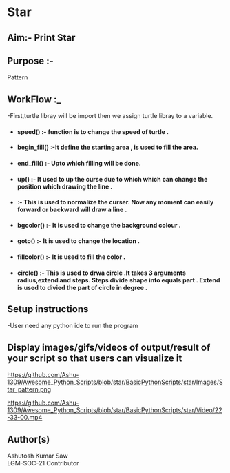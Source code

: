 # Star
## Aim:- Print Star

## Purpose :-
   Pattern

## WorkFlow :_
-First,turtle libray will be import then we assign turtle libray to a variable.
- #### speed() :- function is to change the speed of turtle .
- #### begin_fill() :-It define the starting area , is used to fill the area.
- #### end_fill() :- Upto which filling will be done.
- #### up() :- It used to up the curse due to which which can change the position which drawing the line .
- #### :- This is used to normalize the curser. Now any moment can easily forward or backward will draw a line .
- #### bgcolor() :- It is used to change the background colour .
- #### goto() :- It is used to change the location .
- #### fillcolor() :- It is used to fill the color .
- #### circle() :- This is used to drwa circle .It takes 3 arguments radius,extend and steps. Steps divide shape into equals part . Extend is used to divied the part of circle in degree .


## Setup instructions
 -User need any python ide to run the program

## Display images/gifs/videos of output/result of your script so that users can visualize it

https://github.com/Ashu-1309/Awesome_Python_Scripts/blob/star/BasicPythonScripts/star/Images/Star_pattern.png


https://github.com/Ashu-1309/Awesome_Python_Scripts/blob/star/BasicPythonScripts/star/Video/22-33-00.mp4


## Author(s)
Ashutosh Kumar Saw <br>
LGM-SOC-21
Contributor



